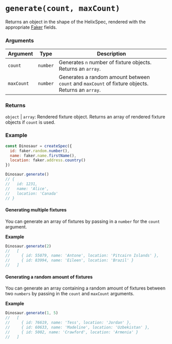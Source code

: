 # `generate(count, maxCount)`

Returns an object in the shape of the HelixSpec, rendered with the appropriate [Faker](https://github.com/marak/Faker.js/) fields.


### Arguments

| Argument | Type | Description |
| --- | --- | --- |
| `count` | `number` | Generates `n` number of fixture objects. Returns an `array`. |
| `maxCount` | `number` | Generates a random amount between `count` and `maxCount` of fixture objects. Returns an `array`. |


### Returns

`object` | `array`: Rendered fixture object. Returns an array of rendered fixture objects if `count` is used.


### Example

```js
const Dinosaur = createSpec({
  id: faker.random.number(),
  name: faker.name.firstName(),
  location: faker.address.country()
})

Dinosaur.generate()
// {
//   id: 1231,
//   name: 'Alice',
//   location: 'Canada'
// }
```


#### Generating multiple fixtures

You can generate an array of fixtures by passing in a `number` for the `count` argument.

**Example**

```js
Dinosaur.generate(2)
//   [
//     { id: 55079, name: 'Antone', location: 'Pitcairn Islands' },
//     { id: 83994, name: 'Eileen', location: 'Brazil' }
//   ]
```


#### Generating a random amount of fixtures

You can generate an array containing a random amount of fixtures between two `numbers` by passing in the `count` and `maxCount` arguments.

**Example**

```js
Dinosaur.generate(1, 5)
//   [
//     { id: 76619, name: 'Tess', location: 'Jordan' },
//     { id: 60633, name: 'Madeline', location: 'Uzbekistan' },
//     { id: 5002, name: 'Crawford', location: 'Armenia' }
//   ]
```
